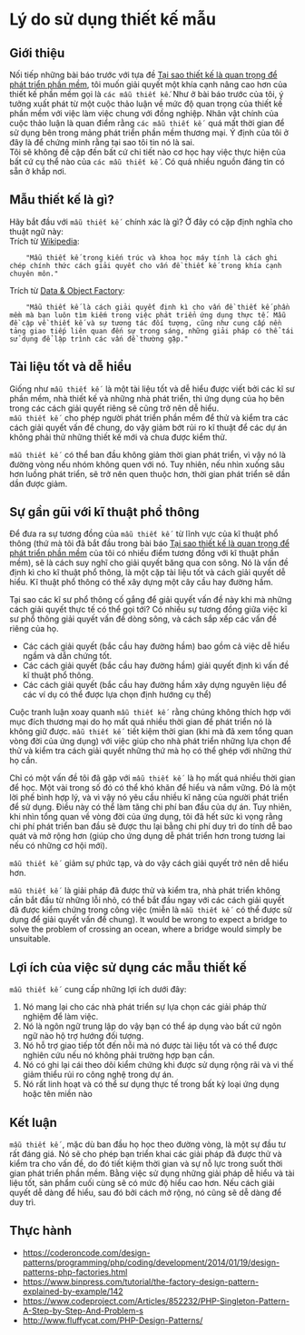 # Lý do sử dụng thiết kế mẫu  
## Giới thiệu  
Nối tiếp những bài báo trước với tựa đề [Tại sao thiết kế là quan trọng để phát triển phần mềm](https://www.codeproject.com/Tips/806867/Why-Design-is-Critical-to-Software-Development), tôi muốn giải quyết một khía cạnh nâng cao hơn của thiết kế phần mềm gọi là `các mẫu thiết kế`. Như ở bài báo trước của tôi, ý tưởng xuất phát từ một cuộc thảo luận về mức độ quan trọng của thiết kế phần mềm với việc làm việc chung với đồng nghiệp. Nhân vật chính của cuộc thảo luận là quan điểm rằng `các mẫu thiết kế ` quá mất thời gian để sử dụng bên trong mảng phát triển phần mềm thương mại. Ý định của tôi ở đây là để chứng minh rằng tại sao tôi tin nó là sai.  
Tôi sẽ không đề cập đến bất cứ chi tiết nào cơ học hay việc thực hiện của bất cứ cụ thể nào của `các mẫu thiết kế` . Có quá nhiều nguồn đáng tin có sẵn ở khắp nơi.  

## Mẫu thiết kế là gì?  
Hãy bắt đầu với `mẫu thiết kế ` chính xác là gì? Ở đây có cặp định nghĩa cho thuật ngữ này:  
Trích từ [Wikipedia](https://en.wikipedia.org/wiki/Design_pattern):  
```
	"Mẫu thiết kế trong kiến trúc và khoa học máy tính là cách ghi chép chính thức cách giải quyết cho vấn đề thiết kế trong khía cạnh chuyên môn."
```  
Trích từ [Data & Object Factory](http://www.dofactory.com/net/design-patterns):  
```
	"Mẫu thiết kế là cách giải quyết định kì cho vấn đề thiết kế phần mềm mà bạn luôn tìm kiếm trong việc phát triển ứng dụng thực tế. Mẫu đề cập về thiết kế và sự tương tác đối tượng, cũng như cung cấp nền tảng giao tiếp liên quan đến sự trong sáng, những giải pháp có thể tái sử dụng để lập trình các vấn đề thường gặp."
```  

## Tài liệu tốt và dễ hiểu  
Giống như `mẫu thiết kế ` là một tài liệu tốt và dễ hiểu được viết bởi các kĩ sư phần mềm, nhà thiết kế và những nhà phát triển, thì ứng dụng của họ bên trong các cách giải quyết riêng sẽ cũng trở nên dễ hiểu.  
`mẫu thiết kế ` cho phép người phát triển phần mềm để thử và kiểm tra các cách giải quyết vấn đề chung, do vậy giảm bớt rủi ro kĩ thuật để các dự án không phải thử những thiết kế mới và chưa được kiểm thử.  

`mẫu thiết kế ` có thể ban đầu không giảm thời gian phát triển, vì vậy nó là đường vòng nếu nhóm không quen với nó. Tuy nhiên, nếu nhìn xuống sâu hơn luồng phát triển, sẽ trở nên quen thuộc hơn, thời gian phát triển sẽ dần dần được giảm.  

## Sự gần gũi với kĩ thuật phổ thông  
Để đưa ra sự tương đồng của `mẫu thiết kế ` từ lĩnh vực của kĩ thuật phổ thông (thứ mà tôi đã bắt đầu trong bài báo [Tại sao thiết kế là quan trọng để phát triển phần mềm](https://www.codeproject.com/Tips/806867/Why-Design-is-Critical-to-Software-Development) của tôi có nhiều điểm tương đồng với kĩ thuật phần mềm), sẽ là cách suy nghĩ cho giải quyết băng qua con sông. Nó là vấn đề định kì cho kĩ thuật phổ thông, là một cặp tài liệu tốt và cách giải quyết dễ hiểu. Kĩ thuật phổ thông có thể xây dựng một cây cầu hay đường hầm.  

Tại sao các kĩ sư phổ thông cố gắng để giải quyết vấn đề này khi mà những cách giải quyết thực tế có thể gọi tới? Có nhiều sự tương đồng giữa việc kĩ sư phổ thông giải quyết vấn đề dòng sông, và cách sắp xếp các vấn đề riêng của họ.  
* Các cách giải quyết (bắc cầu hay đường hầm) bao gồm cả việc dễ hiểu ngầm và dẫn chứng tốt.  
* Các cách giải quyết (bắc cầu hay đường hầm) giải quyết định kì vấn đề kĩ thuật phổ thông.  
* Các cách giải quyết (bắc cầu hay đường hầm xây dựng nguyên liệu để các ví dụ có thể được lựa chọn định hướng cụ thể)   

Cuộc tranh luận xoay quanh `mẫu thiết kế ` rằng chúng không thích hợp với mục đích thương mại do họ mất quá nhiều thời gian để phát triển nó là không giữ được. `mẫu thiết kế ` tiết kiệm thời gian (khi mà đã xem tổng quan vòng đời của ứng dụng) với việc giúp cho nhà phát triển những lựa chọn để thử và kiểm tra cách giải quyết những thứ mà họ có thể ghép với những thứ họ cần.  

Chỉ có một vấn đề tôi đã gặp với `mẫu thiết kế ` là họ mất quá nhiều thời gian để học. Một vài trong số đó có thể khó khăn để hiểu và nắm vững. Đó là một lời phế bình hợp lý, và vì vậy nó yêu cầu nhiều kĩ năng của người phát triển để sử dụng. Điều này có thể làm tăng chi phí ban đầu của dự án. Tuy nhiên, khi nhìn tổng quan về vòng đời của ứng dụng, tôi đã hết sức kì vọng rằng chi phí phát triển ban đầu sẽ được thu lại bằng chi phí duy trì do tính dễ bao quát và mở rộng hơn (giúp cho ứng dụng dễ phát triển hơn trong tương lai nếu có những cơ hội mới).  

`mẫu thiết kế ` giảm sự phức tạp, và do vậy cách giải quyết trở nên dễ hiểu hơn.  

`mẫu thiết kế ` là giải pháp đã được thử và kiểm tra, nhà phát triển không cần bắt đầu từ những lỗi nhỏ, có thể bắt đầu ngay với các cách giải quyết đã được kiểm chứng trong công việc (miễn là `mẫu thiết kế ` có thể được sử dụng để giải quyết vấn đề chung). It would be wrong to expect a bridge to solve the problem of crossing an ocean, where a bridge would simply be unsuitable.  

## Lợi ích của việc sử dụng các mẫu thiết kế  
`mẫu thiết kế ` cung cấp những lợi ích dưới đây:  
1. Nó mang lại cho các nhà phát triển sự lựa chọn các giải pháp thử nghiệm để làm việc.  
2. Nó là ngôn ngữ trung lập do vậy bạn có thể áp dụng vào bất cứ ngôn ngữ nào hộ trợ hướng đối tượng.  
3. Nó hỗ trợ giao tiếp tốt đến nỗi mà nó được tài liệu tốt và có thể được nghiên cứu nếu nó không phải trường hợp bạn cần.  
4. Nó có ghi lại cái theo dõi kiểm chứng khi được sử dụng rộng rãi và vì thế giảm thiểu rủi ro công nghệ trong dự án.  
5. Nó rất linh hoạt và có thể sư dụng thực tế trong bất kỳ loại ứng dụng hoặc tên miền nào  

## Kết luận  
`mẫu thiết kế `, mặc dù ban đầu họ học theo đường vòng, là một sự đầu tư rất đáng giá. Nó sẽ cho phép bạn triển khai các giải pháp đã được thử và kiểm tra cho vấn đề, do đó tiết kiệm thời gian và sự nỗ lực trong suốt thời gian phát triển phần mềm. Bằng việc sử dụng những giải pháp dễ hiểu và tài liệu tốt, sản phẩm cuối cùng sẽ có mức độ hiểu cao hơn. Nếu cách giải quyết dễ dàng để hiểu, sau đó bởi cách mở rộng, nó cũng sẽ dễ dàng để duy trì.  

## Thực hành  
* https://coderoncode.com/design-patterns/programming/php/coding/development/2014/01/19/design-patterns-php-factories.html  
* https://www.binpress.com/tutorial/the-factory-design-pattern-explained-by-example/142  
* https://www.codeproject.com/Articles/852232/PHP-Singleton-Pattern-A-Step-by-Step-And-Problem-s  
* http://www.fluffycat.com/PHP-Design-Patterns/  